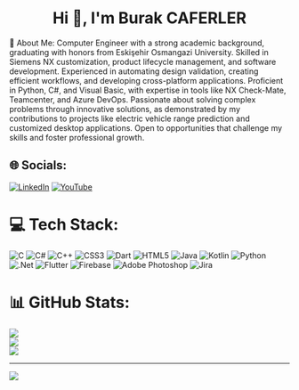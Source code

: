 <h1 align="center">Hi 👋, I'm Burak CAFERLER</h1>
💫 About Me:
Computer Engineer with a strong academic background, graduating with honors from Eskişehir Osmangazi University. Skilled in Siemens NX customization, product lifecycle management, and software development. Experienced in automating design validation, creating efficient workflows, and developing cross-platform applications. Proficient in Python, C#, and Visual Basic, with expertise in tools like NX Check-Mate, Teamcenter, and Azure DevOps. Passionate about solving complex problems through innovative solutions, as demonstrated by my contributions to projects like electric vehicle range prediction and customized desktop applications. Open to opportunities that challenge my skills and foster professional growth.


## 🌐 Socials:
[![LinkedIn](https://img.shields.io/badge/LinkedIn-%230077B5.svg?logo=linkedin&logoColor=white)](https://linkedin.com/in/burakcaferler) [![YouTube](https://img.shields.io/badge/YouTube-%23FF0000.svg?logo=YouTube&logoColor=white)](https://youtube.com/@burakcaferler8205) 

# 💻 Tech Stack:
![C](https://img.shields.io/badge/c-%2300599C.svg?style=for-the-badge&logo=c&logoColor=white) ![C#](https://img.shields.io/badge/c%23-%23239120.svg?style=for-the-badge&logo=c-sharp&logoColor=white) ![C++](https://img.shields.io/badge/c++-%2300599C.svg?style=for-the-badge&logo=c%2B%2B&logoColor=white) ![CSS3](https://img.shields.io/badge/css3-%231572B6.svg?style=for-the-badge&logo=css3&logoColor=white) ![Dart](https://img.shields.io/badge/dart-%230175C2.svg?style=for-the-badge&logo=dart&logoColor=white) ![HTML5](https://img.shields.io/badge/html5-%23E34F26.svg?style=for-the-badge&logo=html5&logoColor=white) ![Java](https://img.shields.io/badge/java-%23ED8B00.svg?style=for-the-badge&logo=openjdk&logoColor=white) ![Kotlin](https://img.shields.io/badge/kotlin-%237F52FF.svg?style=for-the-badge&logo=kotlin&logoColor=white) ![Python](https://img.shields.io/badge/python-3670A0?style=for-the-badge&logo=python&logoColor=ffdd54) ![.Net](https://img.shields.io/badge/.NET-5C2D91?style=for-the-badge&logo=.net&logoColor=white) ![Flutter](https://img.shields.io/badge/Flutter-%2302569B.svg?style=for-the-badge&logo=Flutter&logoColor=white) ![Firebase](https://img.shields.io/badge/Firebase-039BE5?style=for-the-badge&logo=Firebase&logoColor=white) ![Adobe Photoshop](https://img.shields.io/badge/adobe%20photoshop-%2331A8FF.svg?style=for-the-badge&logo=adobe%20photoshop&logoColor=white) ![Jira](https://img.shields.io/badge/jira-%230A0FFF.svg?style=for-the-badge&logo=jira&logoColor=white)
# 📊 GitHub Stats:
![](https://github-readme-stats.vercel.app/api?username=burakcaferler&theme=dark&hide_border=false&include_all_commits=true&count_private=true)<br/>
![](https://github-readme-streak-stats.herokuapp.com/?user=burakcaferler&theme=dark&hide_border=false)<br/>
![](https://github-readme-stats.vercel.app/api/top-langs/?username=burakcaferler&theme=dark&hide_border=false&include_all_commits=true&count_private=true&layout=compact)

---
[![](https://visitcount.itsvg.in/api?id=burakcaferler&icon=0&color=0)](https://visitcount.itsvg.in)

<!-- Proudly created with GPRM ( https://gprm.itsvg.in ) -->
